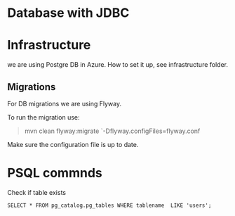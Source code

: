 # Database with JDBC

# Infrastructure

we are using Postgre DB in Azure. How to set it up, see infrastructure folder. 

## Migrations

For DB migrations we are using Flyway. 

To run the migration use: 

> mvn clean flyway:migrate `-Dflyway.configFiles=flyway.conf

Make sure the configuration file is up to date. 

# PSQL commnds

Check if table exists

`SELECT * FROM pg_catalog.pg_tables WHERE tablename  LIKE 'users';`
